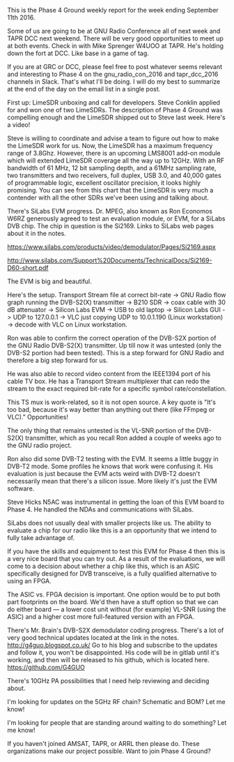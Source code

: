 This is the Phase 4 Ground weekly report for the week ending September 11th 2016.

Some of us are going to be at GNU Radio Conference all of next week and TAPR DCC next weekend. There will be very good opportunities to meet up at both events. Check in with Mike Sprenger W4UOO at TAPR. He's holding down the fort at DCC. Like base in a game of tag. 

If you are at GRC or DCC, please feel free to post whatever seems relevant and interesting to Phase 4 on the gnu_radio_con_2016 and tapr_dcc_2016 channels in Slack. That's what I'll be doing. I will do my best to summarize at the end of the day on the email list in a single post.

First up: LimeSDR unboxing and call for developers. Steve Conklin applied for and won one of two LimeSDRs. The description of Phase 4 Ground was compelling enough and the LimeSDR shipped out to Steve last week. Here's a video!

Steve is willing to coordinate and advise a team to figure out how to make the LimeSDR work for us. Now, the LimeSDR has a maximum frequency range of 3.8Ghz. However, there is an upcoming LMS8001 add-on module which will extended LimeSDR coverage all the way up to 12GHz. With an RF bandwidth of 61 MHz, 12 bit sampling depth, and a 61MHz sampling rate, two transmitters and two receivers, full duplex, USB 3.0, and 40,000 gates of programmable logic, excellent oscillator precision, it looks highly promising. You can see from this chart that the LimeSDR is very much a contender with all the other SDRs we've been using and talking about. 

There's SiLabs EVM progress. Dr. MPEG, also known as Ron Economos W6RZ generously agreed to test an evaluation module, or EVM, for a SiLabs DVB chip. The chip in question is the Si2169. Links to SiLabs web pages about it in the notes. 

https://www.silabs.com/products/video/demodulator/Pages/Si2169.aspx

http://www.silabs.com/Support%20Documents/TechnicalDocs/Si2169-D60-short.pdf

The EVM is big and beautiful. 

Here's the setup. Transport Stream file at correct bit-rate -> GNU Radio flow graph running the DVB-S2(X) transmitter -> B210 SDR -> coax cable with 30 dB attenuator -> Silicon Labs EVM -> USB to old laptop -> Silicon Labs GUI -> UDP to 127.0.0.1 -> VLC just copying UDP to 10.0.1.190 (Linux workstation) -> decode with VLC on Linux workstation.

Ron was able to confirm the correct operation of the DVB-S2X portion of the GNU Radio DVB-S2(X) transmitter. Up till now it was untested (only the DVB-S2 portion had been tested). This is a step forward for GNU Radio and therefore a big step forward for us.

He was also able to record video content from the IEEE1394 port of his cable TV box. He has a Transport Stream multiplexer that can redo the stream to the exact required bit-rate for a specific symbol rate/constellation.

This TS mux is work-related, so it is not open source. A key quote is "It's too bad, because it's way better than anything out there (like FFmpeg or VLC)." Opportunities!

The only thing that remains untested is the VL-SNR portion of the DVB-S2(X) transmitter, which as you recall Ron added a couple of weeks ago to the GNU radio project. 

Ron also did some DVB-T2 testing with the EVM. It seems a little buggy in DVB-T2 mode. Some profiles he knows that work were confusing it. His evaluation is just because the EVM acts weird with DVB-T2 doesn't necessarily mean that there's a silicon issue. More likely it's just the EVM software. 

Steve Hicks N5AC was instrumental in getting the loan of this EVM board to Phase 4. He handled the NDAs and communications with SiLabs. 

SiLabs does not usually deal with smaller projects like us. The ability to evaluate a chip for our radio like this is a an opportunity that we intend to fully take advantage of. 

If you have the skills and equipment to test this EVM for Phase 4 then this is a very nice board that you can try out. As a result of the evaluations, we will come to a decision about whether a chip like this, which is an ASIC specifically designed for DVB transceive, is a fully qualified alternative to using an FPGA. 

The ASIC vs. FPGA decision is important. One option would be to put both part footprints on the board. We'd then have a stuff option so that we can do either board — a lower cost unit without (for example) VL-SNR (using the ASIC) and a higher cost more full-featured version with an FPGA. 

There's Mr. Brain's DVB-S2X demodulator coding progress. There's a lot of very good technical updates located at the link in the notes. http://g4guo.blogspot.co.uk/ Go to his blog and subscribe to the updates and follow it, you won't be disappointed. His code will be in gitlab until it's working, and then will be released to his github, which is located here. https://github.com/G4GUO

There's 10GHz PA possibilities that I need help reviewing and deciding about. 

I'm looking for updates on the 5GHz RF chain? Schematic and BOM? Let me know!

I'm looking for people that are standing around waiting to do something? Let me know! 

If you haven't joined AMSAT, TAPR, or ARRL then please do. These organizations make our project possible. Want to join Phase 4 Ground? 




